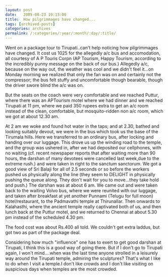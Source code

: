 ```yaml
---
layout: post
date:	2005-08-23 19:13:00
title:  How pilgrimmages have changed...
tags: [archived-posts]
categories: archives
permalink: /:categories/:year/:month/:day/:title/
---
```

Went on a package tour to Tirupati..can't help noticing how pilgrimmages have changed. It cost us 1025 for the allegedly a/c bus and accomodation, all courtesy of A P Touris Corpn (AP Tourism, Happy Tourism, according to the incredibly punny message on the back of our bus.) Allegedly a/c, because on the way out, the weather was cool and we didn't feel it...on Monday morning we realized that only the fan was on and certainly not the compressor; the bus felt stuffy and uncomfortable though bearable, though the driver swore blind the a/c was on.

But the seats on the coach were very comfortable and we reached Puttur, where there was an APTourism motel where we had dinner and we reached Tirupati at 11 pm, where we paid 350 rupees extra to get an a/c room instead of the clean, comfortable, but mosquito-ridden non a/c room, which we got at about 12.30 am. 

At 2 am we woke and found hot water in the taps; and at 2.30, bathed and looking suitably devout, we were in the bus which took us the base of the Tirumala hills. Here we transferred to an ordinary bus, after locking and handing over our luggage. This drove us up the winding road to the temple, and the group was ushered in, after we had deposited our cellphones, with no waiting (cf. recent newspaper reports that after waiting more than 90 hours, the darshan of many devotees were cancelled last week,due to the extreme rush.) and were taken in right to the sanctum sanctorum. We got a good view of Sri Balaji for all of 2.5 seconds or so before the workers pushed us physically along the line (they seem to DELIGHT in physically pushing the queue along. They don't wait for you to move...they take hold and push.) The darshan was at about 6 am. We came out and were taken back to the waiting Volvo bus, where we were reunited with our luggage, and taken after breakfast at yet another Punnami (Telugu for full moon) hotel/restaurant, to the Padmavathi temple at Thirunallar. Then onwards to Kalahasthi, where the ancient temple really captivated both of us, and then lunch back at the Puttur motel, and we returned to Chennai at about 5.30 pm instead of the scheduled 4.30 pm.

The food cost was about Rs.400 all told. We couldn't get extra laddus, but got two as part of the package deal.

Considering how much "influence" one has to exert to get good darshan at Tirupati, I think this is a good way of going there. But if I don't go to Tirupati again, I won't mind....when was the last time anyone strolled in a leisurely way around the Tirupati temple, admiring the sculptures? That's what I like to do when I visit a temple.I don't like crowds and I don't like visiting on auspicious days when temples are the most crowded.
